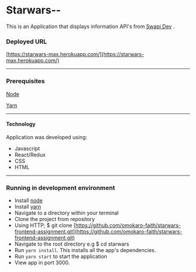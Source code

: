# Starwars--

This is an Application that displays information API's from [Swapi Dev](https://swapi.dev/documentation) .

### Deployed URL

[https://starwars-max.herokuapp.com/](https://starwars-max.herokuapp.com/)

---

### Prerequisites

[Node](https://nodejs.org/en/)

[Yarn](https://yarnpkg.com/en/docs/install)

---

#### Technology

Application was developed using:

-   Javascript
-   React/Redux
-   CSS
-   HTML

---

### Running in development environment

-   Install [node](https://nodejs.org/en/)
-   Install [yarn](https://yarnpkg.com/en/docs/install)
-   Navigate to a directory within your terminal
-   Clone the project from repository
-   Using HTTP; \$ git clone [https://github.com/omokaro-faith/starwars-frontend-assignment.git](https://github.com/omokaro-faith/starwars-frontend-assignment.git)
-   Navigate to the root directory e.g \$ cd starwars
-   Run `yarn install`. This installs all the app's dependencies.
-   Run `yarn start` to start the application
-   View app in port 3000.
